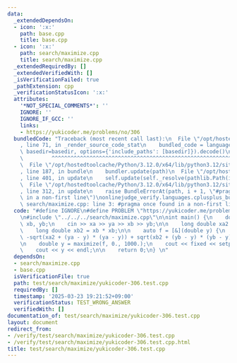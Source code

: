 ```yaml
---
data:
  _extendedDependsOn:
  - icon: ':x:'
    path: base.cpp
    title: base.cpp
  - icon: ':x:'
    path: search/maximize.cpp
    title: search/maximize.cpp
  _extendedRequiredBy: []
  _extendedVerifiedWith: []
  _isVerificationFailed: true
  _pathExtension: cpp
  _verificationStatusIcon: ':x:'
  attributes:
    '*NOT_SPECIAL_COMMENTS*': ''
    IGNORE: ''
    IGNORE_IF_GCC: ''
    links:
    - https://yukicoder.me/problems/no/306
  bundledCode: "Traceback (most recent call last):\n  File \"/opt/hostedtoolcache/Python/3.12.0/x64/lib/python3.12/site-packages/onlinejudge_verify/documentation/build.py\"\
    , line 71, in _render_source_code_stat\n    bundled_code = language.bundle(stat.path,\
    \ basedir=basedir, options={'include_paths': [basedir]}).decode()\n          \
    \         ^^^^^^^^^^^^^^^^^^^^^^^^^^^^^^^^^^^^^^^^^^^^^^^^^^^^^^^^^^^^^^^^^^^^^^^^^^^^^^^^^\n\
    \  File \"/opt/hostedtoolcache/Python/3.12.0/x64/lib/python3.12/site-packages/onlinejudge_verify/languages/cplusplus.py\"\
    , line 187, in bundle\n    bundler.update(path)\n  File \"/opt/hostedtoolcache/Python/3.12.0/x64/lib/python3.12/site-packages/onlinejudge_verify/languages/cplusplus_bundle.py\"\
    , line 401, in update\n    self.update(self._resolve(pathlib.Path(included), included_from=path))\n\
    \  File \"/opt/hostedtoolcache/Python/3.12.0/x64/lib/python3.12/site-packages/onlinejudge_verify/languages/cplusplus_bundle.py\"\
    , line 312, in update\n    raise BundleErrorAt(path, i + 1, \"#pragma once found\
    \ in a non-first line\")\nonlinejudge_verify.languages.cplusplus_bundle.BundleErrorAt:\
    \ search/maximize.cpp: line 3: #pragma once found in a non-first line\n"
  code: "#define IGNORE\n#define PROBLEM \"https://yukicoder.me/problems/no/306\"\n\
    \n#include \"../../../search/maximize.cpp\"\n\nint main() {\n    double xa, ya,\
    \ xb, yb;\n    cin >> xa >> ya >> xb >> yb;\n\n    long double xa2 = xa * xa;\n\
    \    long double xb2 = xb * xb;\n\n    auto f = [&](double y) {\n        return\
    \ -sqrt(xa2 + (ya - y) * (ya - y)) + sqrt(xb2 + (yb - y) * (yb - y));\n    };\n\
    \n    double y = maximize(f, 0., 1000.);\n    cout << fixed << setprecision(10);\n\
    \    cout << y << endl;\n\n    return 0;\n} \n"
  dependsOn:
  - search/maximize.cpp
  - base.cpp
  isVerificationFile: true
  path: test/search/maximize/yukicoder-306.test.cpp
  requiredBy: []
  timestamp: '2025-03-23 19:21:52+09:00'
  verificationStatus: TEST_WRONG_ANSWER
  verifiedWith: []
documentation_of: test/search/maximize/yukicoder-306.test.cpp
layout: document
redirect_from:
- /verify/test/search/maximize/yukicoder-306.test.cpp
- /verify/test/search/maximize/yukicoder-306.test.cpp.html
title: test/search/maximize/yukicoder-306.test.cpp
---
```

